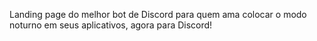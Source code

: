 Landing page do melhor bot de Discord para quem ama colocar o modo noturno em seus aplicativos, agora para Discord!
